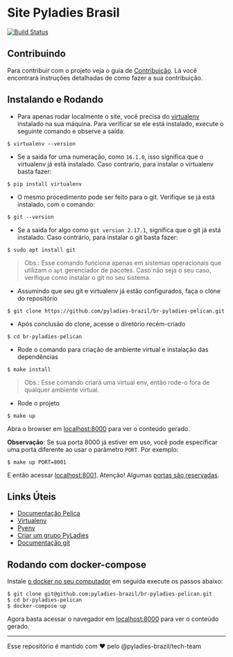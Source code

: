Site Pyladies Brasil
====================
[![Build Status](https://app.codeship.com/projects/bca2dab0-d874-0134-15a2-326e4d300ce2/status?branch=master)](https://app.codeship.com/projects/bca2dab0-d874-0134-15a2-326e4d300ce2/status?branch=master)

Contribuindo
------------

Para contribuir com o projeto veja o guia de [Contribuição](https://github.com/pyladies-brazil/br-pyladies-pelican/blob/master/CONTRIBUTING.md). Lá você encontrará instruções detalhadas de como fazer a sua contribuição.

Instalando e Rodando
--------------------

- Para apenas rodar localmente o site, você precisa do [virtualenv](https://virtualenv.pypa.io/en/stable/)
instalado na sua máquina. Para verificar se ele está instalado, execute o
seguinte comando e observe a saída:

```console
$ virtualenv --version
```
- Se a saida for uma numeração, como `16.1.0`, isso significa que o virtualenv já
está instalado. Caso contrario, para instalar o virtualenv basta fazer:

```console
$ pip install virtualenv
```
- O mesmo procedimento pode ser feito para o git. Verifique se já está instalado,
com o comando:
``` console
$ git --version
```

- Se a saida for algo como `git version 2.17.1`, significa que o git já está
instalado. Caso contrário, para instalar o git basta fazer:
``` console
$ sudo apt install git
```

> Obs.: Esse comando funciona apenas em sistemas operacionais que utilizam o
`apt` gerenciador de pacotes. Caso não seja o seu caso, verifique como
instalar o git no seu sistema.

- Assumindo que seu git e virtualenv já estão configurados, faça o clone do repositório

``` console
$ git clone https://github.com/pyladies-brazil/br-pyladies-pelican.git
```
- Após conclusão do clone, acesse o diretório recém-criado

``` console
$ cd br-pyladies-pelican
```
- Rode o comando para criação de ambiente virtual e instalação das dependências

``` console
$ make install
```
> Obs.: Esse comando criará uma virtual env, então rode-o fora de qualquer ambiente virtual.

- Rode o projeto

``` console
$ make up
```

Abra o browser em [localhost:8000](http://localhost:8000) para ver o conteúdo gerado.

**Observação**: Se sua porta 8000 já estiver em uso, você pode especificar uma porta diferente ao
usar o parâmetro `PORT`. Por exemplo:

```console
$ make up PORT=8001
```

E então acessar [localhost:8001](http://localhost:8001). Atenção! Algumas [portas são reservadas](https://pt.wikipedia.org/wiki/Lista_de_portas_dos_protocolos_TCP_e_UDP).

Links Úteis
-----------

* [Documentação Pelica](http://docs.getpelican.com/en/3.6.3/)
* [Virtualenv](http://docs.python-guide.org/en/latest/dev/virtualenvs/)
* [Pyenv](https://github.com/yyuu/pyenv)
* [Criar um grupo PyLadies](https://brazilpyladies.gitbooks.io/handbook/content/)
* [Documentação git](https://git-scm.com/doc)

Rodando com docker-compose
--------------------------

Instale [o docker no seu computador](https://docs.docker.com/install/) em seguida execute os passos abaixo:

``` console
$ git clone git@github.com:pyladies-brazil/br-pyladies-pelican.git
$ cd br-pyladies-pelican
$ docker-compose up
```

Agora basta acessar o navegador em [localhost:8000](http://localhost:8000) para ver o conteúdo gerado.

-------------------------

Esse repositório é mantido com :heart: pelo @pyladies-brazil/tech-team
